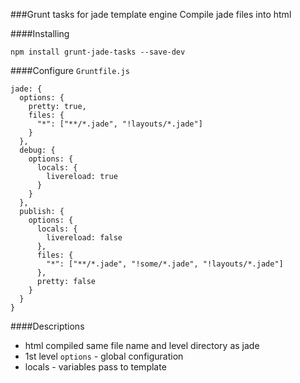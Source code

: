 ###Grunt tasks for jade template engine
Compile jade files into html

####Installing
```
npm install grunt-jade-tasks --save-dev
```
####Configure `Gruntfile.js`
```
jade: {
  options: {
    pretty: true,
    files: {
      "*": ["**/*.jade", "!layouts/*.jade"]
    }
  },
  debug: {
    options: {
      locals: {
        livereload: true
      }
    }
  },
  publish: {
    options: {
      locals: {
        livereload: false
      },
      files: {
        "*": ["**/*.jade", "!some/*.jade", "!layouts/*.jade"]
      },
      pretty: false
    }
  }
}
```
####Descriptions
* html compiled same file name and level directory as jade
* 1st level `options` - global configuration
* locals - variables pass to template
